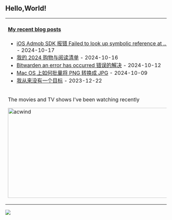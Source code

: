 ## Hello,World!

<table width="95%">
<tr>
<td valign="top"  colspan="2">

#### <a href="https://blog.animesdata.com" target="_blank">My recent blog posts</a>

<!-- blog starts -->
* <a href='https://www.cocosdarkwood.com/%E4%BB%A3%E7%A0%81%E4%BA%BA%E7%94%9F/2024/10/17/Admob-Failed-to-look-up-symbolic-reference-at.html' target='_blank'>iOS Admob SDK 报错 Failed to look up symbolic reference at …</a> - 2024-10-17
* <a href='https://www.cocosdarkwood.com/%E7%96%AF%E8%A8%80%E7%96%AF%E8%AF%AD/2024/10/16/2024-shop-lists.html' target='_blank'>我的 2024 购物与阅读清单</a> - 2024-10-16
* <a href='https://www.cocosdarkwood.com/%E4%BB%A3%E7%A0%81%E4%BA%BA%E7%94%9F/2024/10/12/bitwarden-an-error-has-occurred.html' target='_blank'>Bitwarden an error has occurred 错误的解决</a> - 2024-10-12
* <a href='https://www.cocosdarkwood.com/%E4%BB%A3%E7%A0%81%E4%BA%BA%E7%94%9F/2024/10/09/How-to-Batch-Convert-PNG-to-JPG-on-Mac-OS.html' target='_blank'>Mac OS 上如何批量将 PNG 转换成 JPG</a> - 2024-10-09
* <a href='https://www.cocosdarkwood.com/%E8%AF%91%E6%96%87/2023/12/22/i-never-have-a-goal.html' target='_blank'>我从来没有一个目标</a> - 2023-12-22
<!-- blog ends -->
</td>

</tr>

<tr>
    <td colspan="2">
        <p>The movies and TV shows I've been watching recently</p>
        <p>
            <a target="_blank" href="https://trakt.tv/users/acwind">
                <img width="500" height="281" alt="acwind" src="https://widgets.trakt.tv/users/1f712e5c320ac20984774069f2b6daa7/watched/fanart2@2x.jpg" />
            </a>
        </p>
    </td>
</tr>
  
</table>

![](https://github-readme-stats.vercel.app/api?username=acwind&theme=default&show_icons=true&hide_border=false&count_private=true)
